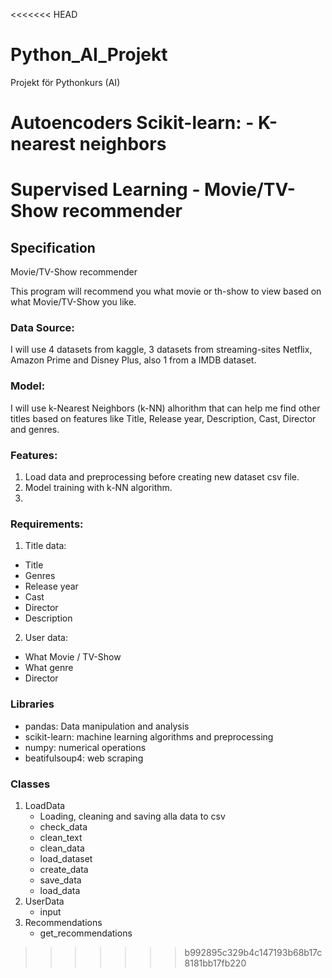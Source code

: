 <<<<<<< HEAD
# Python_AI_Projekt
Projekt för Pythonkurs (AI)


Autoencoders
Scikit-learn: - K-nearest neighbors
=======
# Supervised Learning - Movie/TV-Show recommender

## Specification
Movie/TV-Show recommender

This program will recommend you what movie or th-show to view based on what Movie/TV-Show you like.

### Data Source:
I will use 4 datasets from kaggle, 3 datasets from streaming-sites Netflix, Amazon Prime and Disney Plus, also 1 from a IMDB dataset.

### Model:
I will use k-Nearest Neighbors (k-NN) alhorithm that can help me find other titles based on features like Title, Release year, Description, Cast, Director and genres.

### Features:
1.  Load data and preprocessing before creating new dataset csv file.
2.  Model training with k-NN algorithm.
3.  

### Requirements:
1. Title data:
  * Title
  * Genres
  * Release year
  * Cast
  * Director
  * Description
2. User data:
  * What Movie / TV-Show
  * What genre
  * Director

### Libraries
  * pandas: Data manipulation and analysis
  * scikit-learn: machine learning algorithms and preprocessing
  * numpy: numerical operations
  * beatifulsoup4: web scraping
    
### Classes
  1. LoadData
     * Loading, cleaning and saving alla data to csv
     * check_data
     * clean_text
     * clean_data
     * load_dataset
     * create_data
     * save_data
     * load_data
  2. UserData
     * input
  3. Recommendations
     * get_recommendations 


>>>>>>> b992895c329b4c147193b68b17c8181bb17fb220
